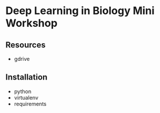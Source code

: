 # Deep Learning in Biology Mini Workshop

## Resources

- gdrive

## Installation 

- python
- virtualenv 
- requirements


